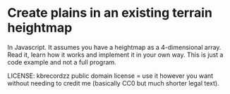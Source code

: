 # Create plains in an existing terrain heightmap

In Javascript. It assumes you have a heightmap as a 4-dimensional array. Read it, learn how it works and implement it in your own way. This is just a code example and not a full program.

LICENSE: kbrecordzz public domain license = use it however you want without needing to credit me (basically CC0 but much shorter legal text).
